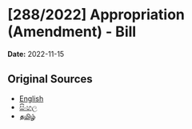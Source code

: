 # [288/2022] Appropriation (Amendment) - Bill

**Date:** 2022-11-15

## Original Sources

- [English](https://documents.gov.lk/view/bills/2022/11/288-2022_E.pdf)
- [සිංහල](https://documents.gov.lk/view/bills/2022/11/288-2022_S.pdf)
- [தமிழ்](https://documents.gov.lk/view/bills/2022/11/288-2022_T.pdf)
